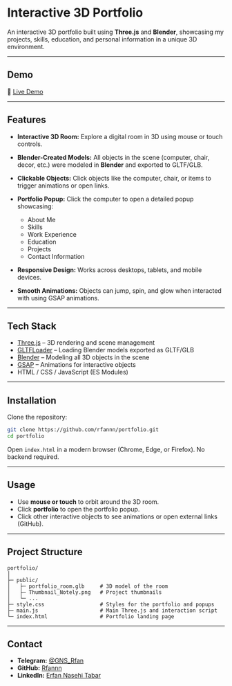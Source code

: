 # Interactive 3D Portfolio

An interactive 3D portfolio built using **Three.js** and **Blender**, showcasing my projects, skills, education, and personal information in a unique 3D environment.

---

## Demo

🔗 [Live Demo](https://rfannn.github.io/portfolio/)

---

## Features

* **Interactive 3D Room:** Explore a digital room in 3D using mouse or touch controls.
* **Blender-Created Models:** All objects in the scene (computer, chair, decor, etc.) were modeled in **Blender** and exported to GLTF/GLB.
* **Clickable Objects:** Click objects like the computer, chair, or items to trigger animations or open links.
* **Portfolio Popup:** Click the computer to open a detailed popup showcasing:

  * About Me
  * Skills
  * Work Experience
  * Education
  * Projects
  * Contact Information
* **Responsive Design:** Works across desktops, tablets, and mobile devices.
* **Smooth Animations:** Objects can jump, spin, and glow when interacted with using GSAP animations.

---

## Tech Stack

* [Three.js](https://threejs.org/) – 3D rendering and scene management
* [GLTFLoader](https://threejs.org/docs/#examples/en/loaders/GLTFLoader) – Loading Blender models exported as GLTF/GLB
* [Blender](https://www.blender.org/) – Modeling all 3D objects in the scene
* [GSAP](https://greensock.com/gsap/) – Animations for interactive objects
* HTML / CSS / JavaScript (ES Modules)

---

## Installation

Clone the repository:

```bash
git clone https://github.com/rfannn/portfolio.git
cd portfolio
```

Open `index.html` in a modern browser (Chrome, Edge, or Firefox). No backend required.

---

## Usage

* Use **mouse or touch** to orbit around the 3D room.
* Click **portfolio** to open the portfolio popup.
* Click other interactive objects to see animations or open external links (GitHub).

---

## Project Structure

```
portfolio/
│
├─ public/
│   ├─ portfolio_room.glb     # 3D model of the room
│   ├─ Thumbnail_Notely.png   # Project thumbnails
│   └─ ...
├─ style.css                  # Styles for the portfolio and popups
├─ main.js                    # Main Three.js and interaction script
└─ index.html                 # Portfolio landing page
```

---

## Contact

* **Telegram:** [@GNS\_Rfan](https://t.me/gns_rfan)
* **GitHub:** [Rfannn](https://github.com/rfannn)
* **LinkedIn:** [Erfan Nasehi Tabar](https://www.linkedin.com/in/erfan-nasehi-tabar-b35ab1325/)

